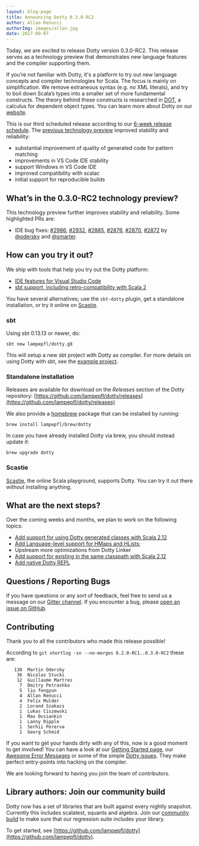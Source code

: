 ```yaml
---
layout: blog-page
title: Announcing Dotty 0.3.0-RC2
author: Allan Renucci
authorImg: images/allan.jpg
date: 2017-09-07
---
```


Today, we are excited to release Dotty version 0.3.0-RC2. This release
serves as a technology preview that demonstrates new language features
and the compiler supporting them.

If you’re not familiar with Dotty, it's a platform to try out new language concepts and compiler
technologies for Scala. The focus is mainly on simplification. We remove extraneous syntax
(e.g. no XML literals), and try to boil down Scala’s types into a smaller set of more fundamental
constructs. The theory behind these constructs is researched in
[DOT](https://infoscience.epfl.ch/record/215280), a calculus for dependent object types.
You can learn more about Dotty on our [website](http://dotty.epfl.ch).

<!--more-->

This is our third scheduled release according to our [6-week release schedule](https://dotty.epfl.ch/docs/usage/version-numbers.html).
The [previous technology preview](/_blog/_posts/2017-07-12-second-dotty-milestone-release.html) improved
stability and reliability:

 - substantial improvement of quality of generated code for pattern matching
 - improvements in VS Code IDE stability
 - support Windows in VS Code IDE
 - improved compatibility with scalac
 - initial support for reproducible builds

## What’s in the 0.3.0-RC2 technology preview?
This technology preview further improves stability and reliability. Some highlighted PRs are:

 - IDE bug fixes:
 [#2986](https://github.com/lampepfl/dotty/pull/2986),
 [#2932](https://github.com/lampepfl/dotty/pull/2932),
 [#2885](https://github.com/lampepfl/dotty/pull/2885),
 [#2876](https://github.com/lampepfl/dotty/pull/2876),
 [#2870](https://github.com/lampepfl/dotty/pull/2870),
 [#2872](https://github.com/lampepfl/dotty/pull/2872) by [@odersky] and [@smarter].


## How can you try it out?
We ship with tools that help you try out the Dotty platform:

 - [IDE features for Visual Studio Code](https://dotty.epfl.ch/docs/usage/ide-support.html)
 - [sbt support, including retro-compatibility with Scala 2](https://github.com/lampepfl/dotty-example-project)


You have several alternatives; use the `sbt-dotty` plugin, get a standalone
installation, or try it online on [Scastie].

### sbt
Using sbt 0.13.13 or newer, do:

```
sbt new lampepfl/dotty.g8
```

This will setup a new sbt project with Dotty as compiler. For more details on
using Dotty with sbt, see the
[example project](https://github.com/lampepfl/dotty-example-project).

### Standalone installation
Releases are available for download on the _Releases_
section of the Dotty repository:
[https://github.com/lampepfl/dotty/releases](https://github.com/lampepfl/dotty/releases)

We also provide a [homebrew](https://brew.sh/) package that can be installed by running:

```
brew install lampepfl/brew/dotty
```

In case you have already installed Dotty via brew, you should instead update it:

```
brew upgrade dotty
```

### Scastie
[Scastie], the online Scala playground, supports Dotty.
You can try it out there without installing anything.


## What are the next steps?
Over the coming weeks and months, we plan to work on the following topics:

 - [Add support for using Dotty generated classes with Scala 2.12](https://github.com/lampepfl/dotty/pull/2827)
 - [Add Language-level support for HMaps and HLists](https://github.com/lampepfl/dotty/pull/2199);
 - Upstream more optimizations from Dotty Linker
 - [Add support for existing in the same classpath with Scala 2.12](https://github.com/lampepfl/dotty/pull/2827)
 - [Add native Dotty REPL](https://github.com/lampepfl/dotty/pull/2991)

## Questions / Reporting Bugs
If you have questions or any sort of feedback, feel free to send us a message on our
[Gitter channel](https://gitter.im/lampepfl/dotty). If you encounter a bug, please
[open an issue on GitHub](https://github.com/lampepfl/dotty/issues/new).

## Contributing
Thank you to all the contributors who made this release possible!

According to `git shortlog -sn --no-merges 0.2.0-RC1..0.3.0-RC2` these are:

```
   138  Martin Odersky
    36  Nicolas Stucki
    12  Guillaume Martres
     7  Dmitry Petrashko
     5  liu fengyun
     4  Allan Renucci
     4  Felix Mulder
     2  Lorand Szakacs
     1  Lukas Ciszewski
     1  Max Ovsiankin
     1  Lanny Ripple
     1  Serhii Pererva
     1  Georg Schmid
```

If you want to get your hands dirty with any of this, now is a good moment to get involved!
You can have a look at our [Getting Started page](https://dotty.epfl.ch/docs/contributing/getting-started.html),
our [Awesome Error Messages](http://scala-lang.org/blog/2016/10/14/dotty-errors.html) or some of
the simple [Dotty issues](https://github.com/lampepfl/dotty/issues?q=is%3Aissue+is%3Aopen+label%3Aexp%3Anovice).
They make perfect entry-points into hacking on the compiler.

We are looking forward to having you join the team of contributors.

## Library authors: Join our community build
Dotty now has a set of libraries that are built against every nightly snapshot.
Currently this includes scalatest, squants and algebra.
Join our [community build](https://github.com/lampepfl/dotty-community-build)
to make sure that our regression suite includes your library.

To get started, see [https://github.com/lampepfl/dotty](https://github.com/lampepfl/dotty).


[Scastie]: https://scastie.scala-lang.org/?target=dotty

[@odersky]: https://github.com/odersky
[@DarkDimius]: https://github.com/DarkDimius
[@smarter]: https://github.com/smarter
[@felixmulder]: https://github.com/felixmulder
[@nicolasstucki]: https://github.com/nicolasstucki
[@liufengyun]: https://github.com/liufengyun
[@OlivierBlanvillain]: https://github.com/OlivierBlanvillain
[@OlivierBlanvillain]: https://github.com/OlivierBlanvillain
[@biboudis]: https://github.com/biboudis
[@biboudis]: https://github.com/biboudis
[@allanrenucci]: https://github.com/allanrenucci
